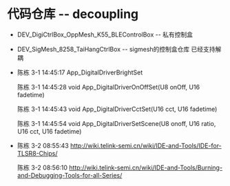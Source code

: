 # 代码仓库 -- decoupling

* DEV_DigiCtrlBox_OppMesh_K55_BLEControlBox -- 私有控制盒

* DEV_SigMesh_8258_TaiHangCtrlBox -- sigmesh的控制盒仓库 已经支持解耦

* 陈栋 3-1 14:45:17
  App_DigitalDriverBrightSet

  陈栋 3-1 14:45:28
  void App_DigitalDriverOnOffSet(U8 onOff, U16 fadetime)

  陈栋 3-1 14:45:43
  void App_DigitalDriverCctSet(U16 cct, U16 fadetime)

  陈栋 3-1 14:45:54
  void App_DigitalDriverSetScene(U8 onoff, U16 ratio, U16 cct, U16 fadetime)





* 陈栋 3-2 08:55:43
  http://wiki.telink-semi.cn/wiki/IDE-and-Tools/IDE-for-TLSR8-Chips/

  陈栋 3-2 08:56:10
  http://wiki.telink-semi.cn/wiki/IDE-and-Tools/Burning-and-Debugging-Tools-for-all-Series/


